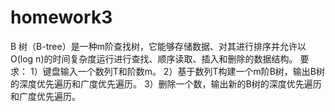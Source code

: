# homework3
B 树（B-tree）是一种m阶查找树，它能够存储数据、对其进行排序并允许以O(log  n)的时间复杂度运行进行查找、顺序读取、插入和删除的数据结构。 要求： 1）键盘输入一个数列T和阶数m。 2）基于数列T构建一个m阶B树，输出B树的深度优先遍历和广度优先遍历。 3）删除一个数，输出新的B树的深度优先遍历和广度优先遍历。
